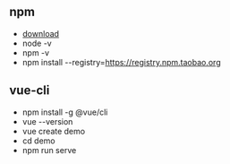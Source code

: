 ## npm 
- [download](http://nodejs.cn/download/)
- node -v 
- npm -v
- npm install --registry=https://registry.npm.taobao.org

## vue-cli 
- npm install -g @vue/cli
- vue --version
- vue create demo
- cd demo 
- npm run serve